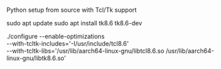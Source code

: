 Python setup from source with Tcl/Tk support

sudo apt update
sudo apt install tk8.6 tk8.6-dev


./configure --enable-optimizations \
--with-tcltk-includes='-I/usr/include/tcl8.6' \
--with-tcltk-libs='/usr/lib/aarch64-linux-gnu/libtcl8.6.so /usr/lib/aarch64-linux-gnu/libtk8.6.so'
